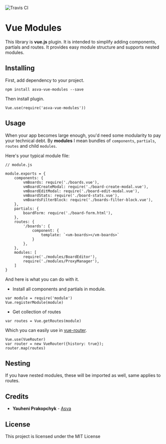 ![Travis CI](https://travis-ci.org/Asvae/vue-modules.svg?branch=master)

# Vue Modules
This library is **vue.js** plugin.
It is intended to simplify adding components, partials and routes.
It provides easy module structure and supports nested modules.

## Installing
First, add dependency to your project.
```
npm install asva-vue-modules --save
```
Then install plugin.
```
Vue.use(require('asva-vue-modules'))
```

## Usage
When your app becomes large enough, you'd need some modularity
to pay your technical debt. By **modules** I mean bundles
of `components`, `partials`, `routes` and child `modules`.

Here's your typical module file:
```
// module.js

module.exports = {
    components: {
        vmBoards: require('./boards.vue'),
        vmBoardCreateModal: require('./board-create-modal.vue'),
        vmBoardEditModal: require('./board-edit-modal.vue'),
        vmBoardStats: require('./board-stats.vue'),
        vmBoardsFilterBlock: require('./boards-filter-block.vue'),
    },
    partials: {
        boardForm: require('./board-form.html'),
    },
    routes: {
        '/boards': {
            component: {
                template: `<vm-boards></vm-boards>`
            }
        },
    },
    modules: [
        require('./modules/BoardEditor'),
        require('./modules/ProxyManager'),
    ]
}
```

And here is what you can do with it.

* Install all components and partials in module.
```
var module = require('module')
Vue.registerModule(module)
```
* Get collection of routes
```
var routes = Vue.getRoutes(module)
```
Which you can easily use in [vue-router](https://github.com/vuejs/vue-router).
```
Vue.use(VueRouter)
var router = new VueRouter({history: true});
router.map(routes)
```

## Nesting
If you have nested modules, these will be imported as well, same
applies to routes.

## Credits
* **Yauheni Prakopchyk** - [Asva](https://github.com/Asvae)

## License
This project is licensed under the MIT License
